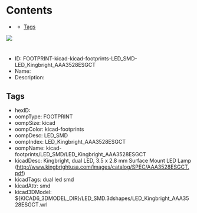 



Contents
========

* [](#)
	* [Tags](#tags)
  
![][im]
# 

- ID: FOOTPRINT-kicad-kicad-footprints-LED_SMD-LED_Kingbright_AAA3528ESGCT
- Name: 
- Description: 

## Tags

- hexID: 
- oompType: FOOTPRINT
- oompSize: kicad
- oompColor: kicad-footprints
- oompDesc: LED_SMD
- oompIndex: LED_Kingbright_AAA3528ESGCT
- oompName: kicad-footprints/LED_SMD/LED_Kingbright_AAA3528ESGCT
- kicadDesc: Kingbright, dual LED, 3.5 x 2.8 mm Surface Mount LED Lamp (http://www.kingbrightusa.com/images/catalog/SPEC/AAA3528ESGCT.pdf)
- kicadTags: dual led smd
- kicadAttr: smd
- kicad3DModel: ${KICAD6_3DMODEL_DIR}/LED_SMD.3dshapes/LED_Kingbright_AAA3528ESGCT.wrl



[im]: image.png
